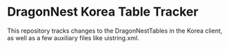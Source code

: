 # DragonNest Korea Table Tracker

This repository tracks changes to the DragonNestTables in the Korea client, as well as a few auxiliary files like uistring.xml.
